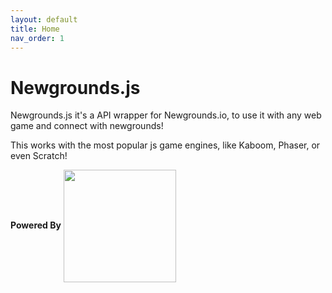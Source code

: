 ```yaml
---
layout: default
title: Home
nav_order: 1
---
```


# Newgrounds.js

Newgrounds.js it's a API wrapper for Newgrounds.io, to use it with any web game and connect with newgrounds!

This works with the most popular js game engines, like Kaboom, Phaser, or even Scratch!

**Powered By** [<img width=180 align="center" src="https://www.newgrounds.io/img/ngio_logo.png"/>](https://newgrounds.io)
